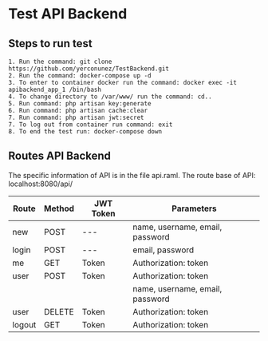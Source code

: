 # Test API Backend

## Steps to run test

    1. Run the command: git clone https://github.com/yerconunez/TestBackend.git 
    2. Run the command: docker-compose up -d  
    3. To enter to container docker run the command: docker exec -it apibackend_app_1 /bin/bash 
    4. To change directory to /var/www/ run the command: cd.. 
    5. Run command: php artisan key:generate
    6. Run command: php artisan cache:clear
    7. Run command: php artisan jwt:secret
    7. To log out from container run command: exit 
    8. To end the test run: docker-compose down

## Routes API Backend
The specific information of API is in the file api.raml. The route base of API: localhost:8080/api/

| Route  | Method  |  JWT Token  |  Parameters                       |
|--------|---------|-------------|-----------------------------------|
| new    |  POST   |     ---     |   name, username, email, password | 
| login  |  POST   |     ---     |   email, password                 |
| me     |  GET    |    Token    |   Authorization: token            |
| user   |  POST   |    Token    |   Authorization: token            |
|        |         |             |   name, username, email, password |                    
| user   |  DELETE |    Token    |   Authorization: token            |
| logout |  GET    |    Token    |   Authorization: token            |
    
 
    

